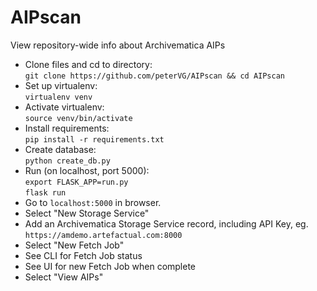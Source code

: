 # AIPscan
View repository-wide info about Archivematica AIPs

* Clone files and cd to directory:  
  `git clone https://github.com/peterVG/AIPscan && cd AIPscan`  
* Set up virtualenv:  
  `virtualenv venv`  
* Activate virtualenv:  
  `source venv/bin/activate`  
* Install requirements:  
  `pip install -r requirements.txt`   
* Create database:  
  `python create_db.py`      
* Run (on localhost, port 5000):  
  `export FLASK_APP=run.py`  
  `flask run`  
* Go to `localhost:5000` in browser.
* Select "New Storage Service"  
* Add an Archivematica Storage Service record, including API Key, eg.  
`https://amdemo.artefactual.com:8000`
* Select "New Fetch Job"
* See CLI for Fetch Job status
* See UI for new Fetch Job when complete
* Select "View AIPs"
